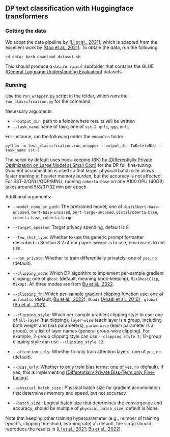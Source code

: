 ## DP text classification with Huggingface transformers

### Getting the data

We adopt the data pipeline by \[[Li et al., 2021](https://arxiv.org/pdf/2110.05679.pdf)\], which is adapted from the excellent work by \[[Gao et al., 2021](https://arxiv.org/pdf/2012.15723.pdf)\]. To obtain the data, run the following:

```plaintext
cd data; bash download_dataset.sh
```

This should produce a `data/original` subfolder that contains the GLUE ([General Language Understanding Evaluation](https://huggingface.co/datasets/glue)) datasets.

### Running

Use the `run_wrapper.py` script in the folder, which runs the `run_classification.py` for the command.

Necessary arguments:

*   `--output_dir`: path to a folder where results will be written
*   `--task_name`: name of task; one of `sst-2`, `qnli`, `qqp`, `mnli`

For instance, run the following under the `examples` folder:

```plaintext
python -m text_classification.run_wrapper --output_dir ToDeleteNLU --task_name sst-2
```

The script by default uses book-keeping (BK) by [[Differentially Private Optimization on Large Model at Small Cost]](https://arxiv.org/pdf/2210.00038.pdf) for the DP full fine-tuning. Gradient accumulation is used so that larger physical batch size allows faster training at heavier memory burden, but the accuracy is not affected. For SST-2/QNLI/QQP/MNLI, running `roberta-base` on one A100 GPU (40GB) takes around 5/8/37/32 min per epoch.

Additional arguments:

*   `--model_name_or_path`: The pretrained model; one of `distilbert-base-uncased`, `bert-base-uncased`, `bert-large-uncased`, `distilroberta-base`, `roberta-base`, `roberta-large`.

*   `--target_epsilon`: Target privacy spending, default is 8.

*   `--few_shot_type`: Whether to use the generic prompt formatter described in Section 3.2 of our paper. `prompt` is to use, `finetune` is to not use.

*   `--non_private`: Whether to train differentially privately; one of `yes`, `no` (default).

*   `--clipping_mode`: Which DP algorithm to implement per-sample gradient clipping; one of `ghost` (default, meaning book-keeping), `MixGhostClip`, `MixOpt`. All three modes are from [Bu et al., 2022](https://arxiv.org/pdf/2210.00038.pdf).

*   `--clipping_fn`: Which per-sample gradient clipping function use; one of `automatic` (default, [Bu et al., 2022](https://arxiv.org/pdf/2206.07136.pdf)), `Abadi` [(Abadi et al., 2016)](https://arxiv.org/pdf/1607.00133.pdf) , `global` [(Bu et al., 2021)](https://arxiv.org/pdf/2106.07830.pdf).

* `--clipping_style`: Which per-sample gradient clipping style to use; one of `all-layer` (flat clipping), `layer-wise` (each layer is a group, including both weight and bias parameters), `param-wise` (each parameter is a group), or a list of layer names (general group-wise clipping). For example, 2-group clipping style can use `--clipping_style 2`; 12-group clipping style can use `--clipping_style 12`.

*   `--attention_only`: Whether to only train attention layers; one of `yes`, `no` (default).

*   `--bias_only`: Whether to only train bias terms; one of `yes`, `no` (default). If yes, this is implementing [[Differentially Private Bias-Term only
Fine-tuning]](https://arxiv.org/pdf/2210.00036.pdf).

*   `--physical_batch_size` : Physical batch size for gradient accumulation that determines memory and speed, but not accuracy.

*   `--batch_size` : Logical batch size that determines the convergence and accuracy, should be multiple of `physical_batch_size`; default is None.

Note that keeping other training hyperparameter (e.g., number of training epochs, clipping threshold, learning rate) as default,  the script should reproduce the results in \[[Li et al., 2021](https://arxiv.org/pdf/2110.05679.pdf); [Bu et al., 2022](https://arxiv.org/pdf/2206.07136.pdf)\].
